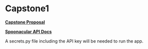 # Capstone1

[**Capstone Proposal**](https://docs.google.com/document/d/1prfd2nlzSNhN5D9v7eK900ymWZ2taY87FtZE1uVcpbw/edit?usp=sharing)

[**Spoonacular API Docs**](https://spoonacular.com/food-api/docs)

A secrets.py file including the API key will be needed to run the app.
